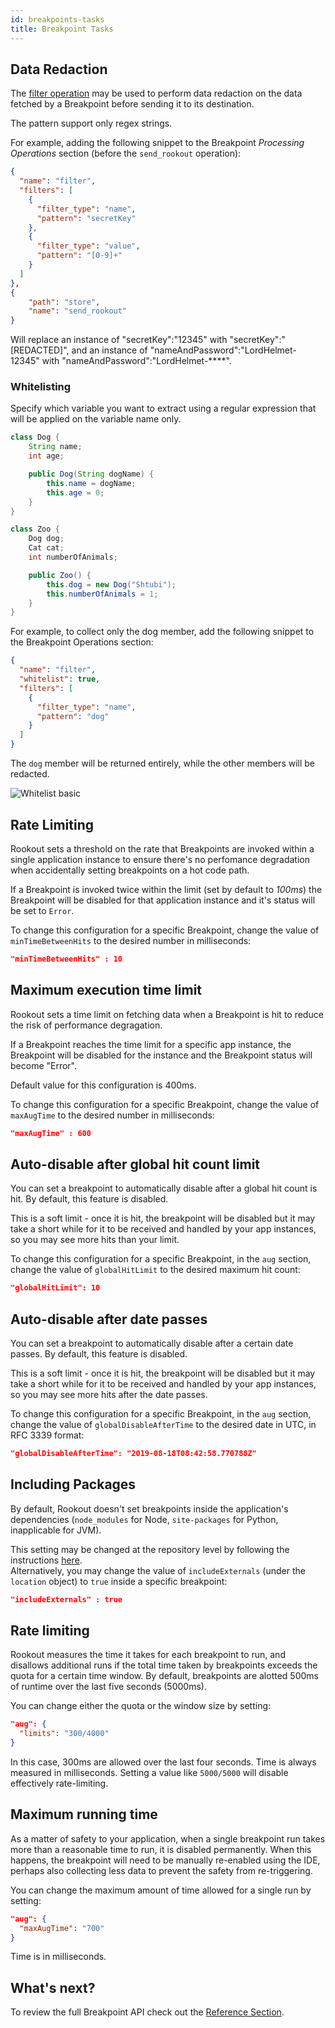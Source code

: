```yaml
---
id: breakpoints-tasks
title: Breakpoint Tasks
---
```


## Data Redaction

The [filter operation](breakpoints-reference.md#filter) may be used to perform data redaction on the data fetched by a Breakpoint before sending it to its destination.  

The pattern support only regex strings.

For example, adding the following snippet to the Breakpoint *Processing Operations* section (before the `send_rookout` operation):
```json
{
  "name": "filter",
  "filters": [
    {
      "filter_type": "name",
      "pattern": "secretKey"
    },
    {
      "filter_type": "value",
      "pattern": "[0-9]+"
    }
  ]
},
{
	"path": "store",
	"name": "send_rookout"
}
```

Will replace an instance of "secretKey":"12345" with "secretKey":"[REDACTED]", and an instance of "nameAndPassword":"LordHelmet-12345" with "nameAndPassword":"LordHelmet-****".

### Whitelisting

Specify which variable you want to extract using a regular expression that will be applied on the variable name only.

```java
class Dog {
	String name;
	int age;

	public Dog(String dogName) {
		this.name = dogName;
		this.age = 0;
	}
}

class Zoo {
	Dog dog;
	Cat cat;
	int numberOfAnimals;

	public Zoo() {
		this.dog = new Dog("Shtubi");
		this.numberOfAnimals = 1;
	}
}
```

For example, to collect only the dog member, add the following snippet to the Breakpoint Operations section:
```json
{
  "name": "filter",
  "whitelist": true,
  "filters": [
    {
      "filter_type": "name", 
      "pattern": "dog"
    }
  ]
}
```

The `dog` member will be returned entirely, while the other members will be redacted.

![Whitelist basic](/img/screenshots/filter_whitelist_1.png)

## Rate Limiting

Rookout sets a threshold on the rate that Breakpoints are invoked within a single application instance to ensure there's no perfomance degradation when accidentally setting breakpoints on a hot code path.

If a Breakpoint is invoked twice within the limit (set by default to *100ms*) the Breakpoint will be disabled for that application instance and it's status will be set to `Error`.

To change this configuration for a specific Breakpoint, change the value of `minTimeBetweenHits` to the desired number in milliseconds:
```json
"minTimeBetweenHits" : 10
```

## Maximum execution time limit

Rookout sets a time limit on fetching data when a Breakpoint is hit to reduce the risk of performance degragation.

If a Breakpoint reaches the time limit for a specific app instance, the Breakpoint will be disabled for the instance and the Breakpoint status will become "Error".

Default value for this configuration is 400ms.

To change this configuration for a specific Breakpoint, change the value of `maxAugTime` to the desired number in milliseconds:
```json
"maxAugTime" : 600
```

## Auto-disable after global hit count limit

You can set a breakpoint to automatically disable after a global hit count is hit. By default, this feature is disabled.

This is a soft limit - once it is hit, the breakpoint will be disabled but it may take a short while for it to be received and handled by your app instances, so you may see more hits than your limit. 

To change this configuration for a specific Breakpoint, in the `aug` section, change the value of `globalHitLimit` to the desired maximum hit count:
```json
"globalHitLimit": 10
```

## Auto-disable after date passes

You can set a breakpoint to automatically disable after a certain date passes. By default, this feature is disabled.

This is a soft limit - once it is hit, the breakpoint will be disabled but it may take a short while for it to be received and handled by your app instances, so you may see more hits after the date passes. 

To change this configuration for a specific Breakpoint, in the `aug` section, change the value of `globalDisableAfterTime` to the desired date in UTC, in RFC 3339 format:
```json
"globalDisableAfterTime": "2019-08-18T08:42:58.770788Z"
```

## Including Packages

By default, Rookout doesn't set breakpoints inside the application's dependencies (`node_modules` for Node, `site-packages` for Python, inapplicable for JVM).

This setting may be changed at the repository level by following the instructions [here](source-repos.md#debugging-packages).  
Alternatively, you may change the value of `includeExternals` (under the `location` object) to `true` inside a specific breakpoint:
```json
"includeExternals" : true
```

## Rate limiting

Rookout measures the time it takes for each breakpoint to run, and disallows additional runs if the total time taken by breakpoints exceeds the quota for a certain time window. By default, breakpoints are alotted 500ms of runtime over the last five seconds (5000ms).

You can change either the quota or the window size by setting:

```json
"aug": {
  "limits": "300/4000"
}
```

In this case, 300ms are allowed over the last four seconds. Time is always measured in milliseconds. Setting a value like `5000/5000` will disable effectively rate-limiting.

## Maximum running time

As a matter of safety to your application, when a single breakpoint run takes more than a reasonable time to run, it is disabled permanently. When this happens, the breakpoint will need to be manually re-enabled using the IDE, perhaps also collecting less data to prevent the safety from re-triggering.

You can change the maximum amount of time allowed for a single run by setting:

```json
"aug": {
  "maxAugTime": "700"
}
```

Time is in milliseconds.

## What's next?

To review the full Breakpoint API check out the [Reference Section](breakpoints-reference.md).
